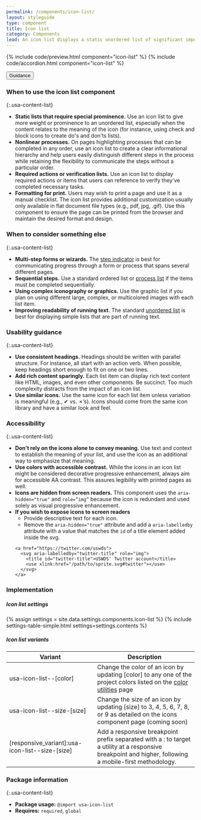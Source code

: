 ```yaml
---
permalink: /components/icon-list/
layout: styleguide
type: component
title: Icon list
category: Components
lead: An icon list displays a static unordered list of significant importance.
---
```


{% include code/preview.html component="icon-list" %}
{% include code/accordion.html component="icon-list" %}

<div class="usa-accordion usa-accordion--bordered site-accordion-docs">
  <button class="usa-button-unstyled usa-accordion__button"
      aria-expanded="true" aria-controls="icon-list-docs">
    Guidance
  </button>
<div id="icon-list-docs" aria-hidden="false" class="usa-accordion__content site-component-usage" markdown="1">

### When to use the icon list component

{:.usa-content-list}

- **Static lists that require special prominence.** Use an icon list to give more weight or prominence to an unordered list, especially when the content relates to the meaning of the icon (for instance, using check and block icons to create do's and don'ts lists).
- **Nonlinear processes.** On pages highlighting processes that can be completed in any order, use an icon list to create a clear informational hierarchy and help users easily distinguish different steps in the process while retaining the flexibility to communicate the steps without a particular order.
- **Required actions or verification lists.** Use an icon list to display required actions or items that users can reference to verify they've completed necessary tasks.
- **Formatting for print.** Users may wish to print a page and use it as a manual checklist. The icon list provides additional customization usually only available in flat document file types (e.g., pdf, jpg, .gif).  Use this component to ensure the page can be printed from the browser and maintain the desired format and design.
### When to consider something else

{:.usa-content-list}

- **Multi-step forms or wizards.** The <a href="{{ site.baseurl }}/components/step-indicator">step indicator</a> is best for communicating progress through a form or process that spans several different pages.
- **Sequential steps.** Use a standard ordered list or <a href="{{ site.baseurl }}/components/process-list">process list</a> if the items must be completed sequentially.
- **Using complex iconography or graphics.** Use the graphic list if you plan on using different large, complex, or multicolored images with each list item.
- **Improving readability of running text.** The standard <a href="{{ site.baseurl }}/typography/03-lists">unordered list</a> is best for displaying simple lists that are part of running text.

### Usability guidance

{:.usa-content-list}

- **Use consistent headings.** Headings should be written with parallel structure.  For instance, all start with an action verb.  When possible, keep headings short enough to fit on one or two lines.
- **Add rich content sparingly.** Each list item can display rich text content like HTML, images, and even other components. Be succinct. Too much complexity distracts from the impact of an icon list.
- **Use similar icons.** Use the same icon for each list item unless variation is meaningful (e.g., ✔︎ vs. ✗’s).  Icons should come from the same icon library and have a similar look and feel.

### Accessibility

{:.usa-content-list}

- **Don't rely on the icons alone to convey meaning.** Use text and context to establish the meaning of your list, and use the icon as an additional way to emphasize that meaning.
- **Use colors with accessible contrast.** While the icons in an icon list might be considered decorative progressive enhancement, always aim for accessible AA contrast. This assures legibility with printed pages as well.
- **Icons are hidden from screen readers.** This component uses the `aria-hidden="true"` and `role=”img”` because the icon is redundant and used solely as visual progressive enhancement.
- **If you wish to expose icons to screen readers** 
  - Provide descriptive text for each icon. 
  - Remove the `aria-hidden="true"` attribute and add a `aria-labelledby` attribute with a value that matches the `id` of a title element added inside the svg.
  ```
  <a href="https://twitter.com/uswds">
    <svg aria-labelledby="twitter-title" role="img">
      <title id="twitter-title">USWDS' Twitter account</title>
      <use xlink:href="/path/to/sprite.svg#twitter"></use>
    </svg>
  </a>
  ```

### Implementation

<h5 id="component-settings">Icon list settings</h5>
{% assign settings = site.data.settings.components.icon-list %}
{% include settings-table-simple.html
  settings=settings.contents
%}

<h5 id="component-variants">Icon list variants</h5>
<table class="usa-table--borderless site-table-responsive site-table-simple" aria-labelledby="component-variants">
  <thead>
    <tr>
      <th scope="col" class="flex-6">Variant</th>
      <th scope="col" class="flex-6">Description</th>
    </tr>
  </thead>
  <tbody class="font-mono-2xs">
    <tr>
      <td data-title="Variant" class="flex-6">usa-icon-list--[color]</td>
      <td data-title="Description" class="flex-6">
        <span class="font-lang-3xs">Change the color of an icon by updating [color] to any one of the project colors listed on the <a href="{{ site.baseurl }}/utilities/color">color utilities</a> page</span>
      </td>
    </tr>
    <tr>
      <td data-title="Variant" class="flex-6">usa-icon-list--size-[size]</td>
      <td data-title="Description" class="flex-6">
        <span class="font-lang-3xs">Change the size of an icon by updating [size] to 3, 4, 5, 6, 7, 8, or 9 as detailed on the icons component page (coming soon)</span>
      </td>
    </tr>
    <tr>
      <td data-title="Variant" class="flex-6">[responsive_variant]:usa-icon-list--size-[size]</td>
      <td data-title="Description" class="flex-6">
        <span class="font-lang-3xs">Add a responsive breakpoint prefix separated with a : to target a utility at a responsive breakpoint and higher, following a mobile-first methodology.</span>
      </td>
    </tr>
  </tbody>
</table>

### Package information

{:.usa-content-list}

- **Package usage:** `@import usa-icon-list`
- **Requires:** `required`, `global`
